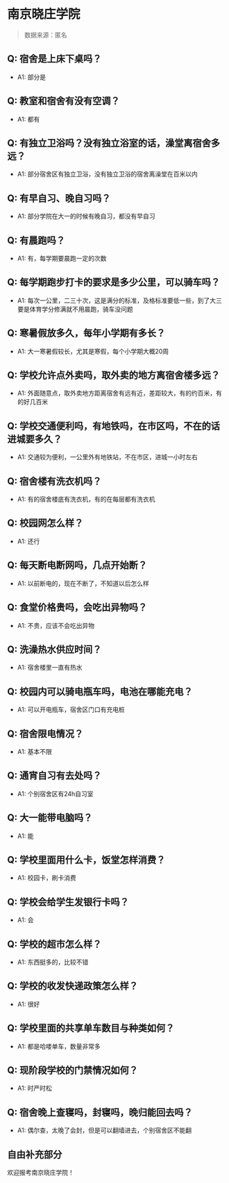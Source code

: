 # 南京晓庄学院

> 数据来源：匿名

## Q: 宿舍是上床下桌吗？

- A1: 部分是

## Q: 教室和宿舍有没有空调？

- A1: 都有

## Q: 有独立卫浴吗？没有独立浴室的话，澡堂离宿舍多远？

- A1: 部分宿舍区有独立卫浴，没有独立卫浴的宿舍离澡堂在百米以内

## Q: 有早自习、晚自习吗？

- A1: 部分学院在大一的时候有晚自习，都没有早自习

## Q: 有晨跑吗？

- A1: 有，每学期要晨跑一定的次数

## Q: 每学期跑步打卡的要求是多少公里，可以骑车吗？

- A1: 每次一公里，二三十次，这是满分的标准，及格标准要低一些，到了大三要是体育学分修满就不用晨跑，骑车没问题

## Q: 寒暑假放多久，每年小学期有多长？

- A1: 大一寒暑假较长，尤其是寒假，每个小学期大概20周

## Q: 学校允许点外卖吗，取外卖的地方离宿舍楼多远？

- A1: 外面随意点，取外卖地方距离宿舍有远有近，差距较大，有的约百米，有的好几百米

## Q: 学校交通便利吗，有地铁吗，在市区吗，不在的话进城要多久？

- A1: 交通较为便利，一公里外有地铁站，不在市区，进城一小时左右

## Q: 宿舍楼有洗衣机吗？

- A1: 有的宿舍楼底有洗衣机，有的在每层都有洗衣机

## Q: 校园网怎么样？

- A1: 还行

## Q: 每天断电断网吗，几点开始断？

- A1: 以前断电的，现在不断了，不知道以后怎么样

## Q: 食堂价格贵吗，会吃出异物吗？

- A1: 不贵，应该不会吃出异物

## Q: 洗澡热水供应时间？

- A1: 宿舍楼里一直有热水

## Q: 校园内可以骑电瓶车吗，电池在哪能充电？

- A1: 可以开电瓶车，宿舍区门口有充电桩

## Q: 宿舍限电情况？

- A1: 基本不限

## Q: 通宵自习有去处吗？

- A1: 个别宿舍区有24h自习室

## Q: 大一能带电脑吗？

- A1: 能

## Q: 学校里面用什么卡，饭堂怎样消费？

- A1: 校园卡，刷卡消费

## Q: 学校会给学生发银行卡吗？

- A1: 会

## Q: 学校的超市怎么样？

- A1: 东西挺多的，比较不错

## Q: 学校的收发快递政策怎么样？

- A1: 很好

## Q: 学校里面的共享单车数目与种类如何？

- A1: 都是哈喽单车，数量非常多

## Q: 现阶段学校的门禁情况如何？

- A1: 时严时松

## Q: 宿舍晚上查寝吗，封寝吗，晚归能回去吗？

- A1: 偶尔查，太晚了会封，但是可以翻墙进去，个别宿舍区不能翻

## 自由补充部分

欢迎报考南京晓庄学院！